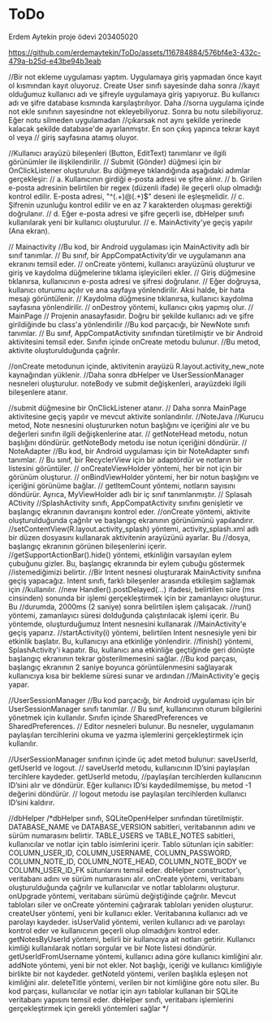 # ToDo
Erdem Aytekin proje ödevi 203405020 


https://github.com/erdemaytekin/ToDo/assets/116784884/576bf4e3-432c-479a-b25d-e43be94b3eab


//Bir not ekleme uygulaması yaptım. Uygulamaya giriş yapmadan önce kayıt ol kısmından kayıt oluyoruz. Create User sınıfı sayesinde daha sonra //kayıt olduğumuz kullanıcı adı ve şifreyle uygulamaya giriş yapıyoruz. Bu kullanıcı adı ve şifre database kısmında karşılaştırılıyor. Daha //sorna uygulama içinde not ekle sınıfının sayesindne not ekleyebiliyoruz. Sonra bu notu silebiliyoruz. Eğer notu silmeden uygulamadan   //çıkarsak not aynı şekilde yerinede kalacak şekilde database'de ayarlanmıştır. En son çıkış yapınca tekrar kayıt ol veya 
// giriş sayfasına atamış oluyor. 

//Kullanıcı arayüzü bileşenleri (Button, EditText) tanımlanır ve ilgili görünümler ile ilişkilendirilir.
//  Submit (Gönder) düğmesi için bir OnClickListener oluşturulur. Bu düğmeye tıklandığında aşağıdaki adımlar gerçekleşir:
// a. Kullanıcının girdiği e-posta adresi ve şifre alınır.
// b. Girilen e-posta adresinin belirtilen bir regex (düzenli ifade) ile geçerli olup olmadığı kontrol edilir. E-posta adresi, "^(.+)@(.+)$" deseni ile eşleşmelidir.
//   c. Şifrenin uzunluğu kontrol edilir ve en az 7 karakterden oluşması gerektiği doğrulanır.
//  d. Eğer e-posta adresi ve şifre geçerli ise, dbHelper sınıfı kullanılarak yeni bir kullanıcı oluşturulur.
//  e. MainActivity'ye geçiş yapılır (Ana ekran).

// Mainactivity 
//Bu kod, bir Android uygulaması için MainActivity adlı bir sınıf tanımlar. 
   // Bu sınıf, bir AppCompatActivity’dir ve uygulamanın ana ekranını temsil eder. 
  //  onCreate yöntemi, kullanıcı arayüzünü oluşturur ve giriş ve kaydolma düğmelerine tıklama işleyicileri ekler.
   // Giriş düğmesine tıklanırsa, kullanıcının e-posta adresi ve şifresi doğrulanır.
 //   Eğer doğruysa, kullanıcı oturumu açılır ve ana sayfaya yönlendirilir. Aksi halde, bir hata mesajı görüntülenir. 
  //  Kaydolma düğmesine tıklanırsa, kullanıcı kaydolma sayfasına yönlendirilir. 
  //  onDestroy yöntemi, kullanıcı çıkış yapmış olur.
  // MainPage 
  // Projenin anasayfasıdır. Doğru bir şekilde kullanıcı adı ve şifre girildiğinde bu class'a yönlendirilir
  //Bu kod parçacığı, bir NewNote sınıfı tanımlar. 
   // Bu sınıf, AppCompatActivity sınıfından türetilmiştir ve bir Android aktivitesini temsil eder. Sınıfın içinde onCreate metodu bulunur.
    //Bu metod, aktivite oluşturulduğunda çağrılır.

//onCreate metodunun içinde, aktivitenin arayüzü R.layout.activity_new_note kaynağından yüklenir.
    //Daha sonra dbHelper ve UserSessionManager nesneleri oluşturulur. noteBody ve submit değişkenleri, arayüzdeki ilgili bileşenlere atanır.

//submit düğmesine bir OnClickListener atanır.
     //  Daha sonra MainPage aktivitesine geçiş yapılır ve mevcut aktivite sonlandırılır.
//NoteJava 
//Kurucu metod, Note nesnesini oluştururken notun başlığını ve içeriğini alır ve bu değerleri sınıfın ilgili değişkenlerine atar. 
  //  getNoteHead metodu, notun başlığını döndürür. getNoteBody metodu ise notun içeriğini döndürür.
  // NoteAdapter 
  //Bu kod, bir Android uygulaması için bir NoteAdapter sınıfı tanımlar. 
  //  Bu sınıf, bir RecyclerView için bir adaptördür ve notların bir listesini görüntüler. 
 //   onCreateViewHolder yöntemi, her bir not için bir görünüm oluşturur. 
  //  onBindViewHolder yöntemi, her bir notun başlığını ve içeriğini görünüme bağlar. 
//    getItemCount yöntemi, notların sayısını döndürür. Ayrıca, MyViewHolder adlı bir iç sınıf tanımlanmıştır.
    // Splasah ACtivity
    //SplashActivity sınıfı, AppCompatActivity sınıfını genişletir ve başlangıç ekranının davranışını kontrol eder.
//onCreate yöntemi, aktivite oluşturulduğunda çağrılır ve başlangıç ekranının görünümünü yapılandırır.
//setContentView(R.layout.activity_splash) yöntemi, activity_splash.xml adlı bir düzen dosyasını kullanarak aktivitenin arayüzünü ayarlar. Bu //dosya, başlangıç ekranının görünen bileşenlerini içerir.
//getSupportActionBar().hide() yöntemi, etkinliğin varsayılan eylem çubuğunu gizler. Bu, başlangıç ekranında bir eylem çubuğu göstermek //istemediğimizi belirtir.
//Bir Intent nesnesi oluşturarak MainActivity sınıfına geçiş yapacağız. Intent sınıfı, farklı bileşenler arasında etkileşim sağlamak için //kullanılır.
//new Handler().postDelayed(...) ifadesi, belirtilen süre (ms cinsinden) sonunda bir işlemi gerçekleştirmek için bir zamanlayıcı oluşturur. Bu //durumda, 2000ms (2 saniye) sonra belirtilen işlem çalışacak.
//run() yöntemi, zamanlayıcı süresi dolduğunda çalıştırılacak işlemi içerir. Bu yöntemde, oluşturduğumuz Intent nesnesini kullanarak //MainActivity'e geçiş yaparız.
//startActivity(i) yöntemi, belirtilen Intent nesnesiyle yeni bir etkinlik başlatır. Bu, kullanıcıyı ana etkinliğe yönlendirir.
//finish() yöntemi, SplashActivity'i kapatır. Bu, kullanıcı ana etkinliğe geçtiğinde geri dönüşte başlangıç ekranının tekrar gösterilmemesini sağlar.
//Bu kod parçası, başlangıç ekranının 2 saniye boyunca görüntülenmesini sağlayarak kullanıcıya kısa bir bekleme süresi sunar ve ardından //MainActivity'e geçiş yapar.


//UserSessionManager
//Bu kod parçacığı, bir Android uygulaması için bir UserSessionManager sınıfı tanımlar.
   // Bu sınıf, kullanıcının oturum bilgilerini yönetmek için kullanılır. Sınıfın içinde SharedPreferences ve SharedPreferences.
  //  Editor nesneleri bulunur. Bu nesneler, uygulamanın paylaşılan tercihlerini okuma ve yazma işlemlerini gerçekleştirmek için kullanılır.

//UserSessionManager sınıfının içinde üç adet metod bulunur: saveUserId, getUserId ve logout. 
   // saveUserId metodu, kullanıcının ID’sini paylaşılan tercihlere kaydeder. getUserId metodu, 
//paylaşılan tercihlerden kullanıcının ID’sini alır ve döndürür. Eğer kullanıcı ID’si kaydedilmemişse, bu metod -1 değerini döndürür. 
  //  logout metodu ise paylaşılan tercihlerden kullanıcı ID’sini kaldırır.
  
  //dbHelper
  /*dbHelper sınıfı, SQLiteOpenHelper sınıfından türetilmiştir.
DATABASE_NAME ve DATABASE_VERSION sabitleri, veritabanının adını ve sürüm numarasını belirtir.
TABLE_USERS ve TABLE_NOTES sabitleri, kullanıcılar ve notlar için tablo isimlerini içerir.
Tablo sütunları için sabitler: COLUMN_USER_ID, COLUMN_USERNAME, COLUMN_PASSWORD, COLUMN_NOTE_ID, COLUMN_NOTE_HEAD, COLUMN_NOTE_BODY ve COLUMN_USER_ID_FK sütunlarını temsil eder.
dbHelper constructor'ı, veritabanı adını ve sürüm numarasını alır.
onCreate yöntemi, veritabanı oluşturulduğunda çağrılır ve kullanıcılar ve notlar tablolarını oluşturur.
onUpgrade yöntemi, veritabanı sürümü değiştiğinde çağrılır. Mevcut tabloları siler ve onCreate yöntemini çağırarak tabloları yeniden oluşturur.
createUser yöntemi, yeni bir kullanıcı ekler. Veritabanına kullanıcı adı ve parolayı kaydeder.
isUserValid yöntemi, verilen kullanıcı adı ve parolayı kontrol eder ve kullanıcının geçerli olup olmadığını kontrol eder.
getNotesByUserId yöntemi, belirli bir kullanıcıya ait notları getirir. Kullanıcı kimliği kullanılarak notları sorgular ve bir Note listesi döndürür.
getUserIdFromUsername yöntemi, kullanıcı adına göre kullanıcı kimliğini alır.
addNote yöntemi, yeni bir not ekler. Not başlığı, içeriği ve kullanıcı kimliğiyle birlikte bir not kaydeder.
getNoteId yöntemi, verilen başlıkla eşleşen not kimliğini alır.
deleteTitle yöntemi, verilen bir not kimliğine göre notu siler.
Bu kod parçası, kullanıcılar ve notlar için ayrı tablolar kullanan bir SQLite veritabanı yapısını temsil eder. dbHelper sınıfı, veritabanı işlemlerini gerçekleştirmek için gerekli yöntemleri sağlar */

